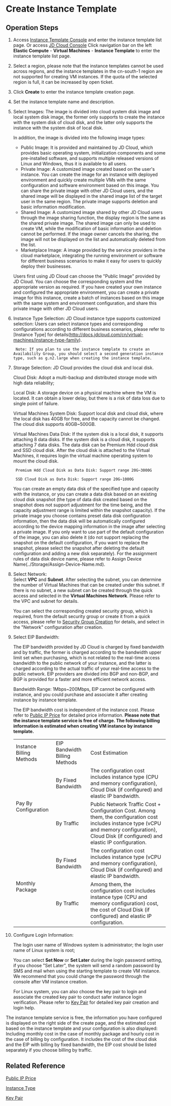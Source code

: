# Create Instance Template
## Operation Steps
1.  Access [Instance Template Console](https://cns-console.jdcloud.com/host/launchtemplate/list) and enter the instance template list page. Or access [JD Cloud Console](https://console.jdcloud.com) Click navigation bar on the left **Elastic Compute** - **Virtual Machines** - **Instance Template** to enter the instance template list page.
2. Select a region, please note that the instance templates cannot be used across regions, and the instance templates in the cn-south-1 region are not supported for creating VM instances. If the quota of the selected region is full, it can be increased by open ticket.
3. Click **Create** to enter the instance template creation page.
4. Set the instance template name and description.
5. Select Images:
	The image is divided into cloud system disk image and local system disk image, the former only supports to create the instance with the system disk of cloud disk, and the latter only supports the instance with the system disk of local disk.
	
	In addition, the image is divided into the following image types:
	
	* Public Image: It is provided and maintained by JD Cloud, which provides basic operating system, initialization components and some pre-installed software, and supports multiple released versions of Linux and Windows, thus it is available to all users.
	* Private Image: A customized image created based on the user's instance. You can create the image for an instance with deployed environment and quickly create multiple VMs with the same configuration and software environment based on this image. You can share the private image with other JD Cloud users, and the shared image will be displayed in the shared image list of the target user in the same region. The private image supports deletion and basic information modification.
	* Shared Image: A customized image shared by other JD Cloud users through the image sharing function, the display region is the same as the shared private image. The shared image can only be used to create VM, while the modification of basic information and deletion cannot be performed. If the image owner cancels the sharing, the image will not be displayed on the list and automatically deleted from the list.
	* Marketplace Image: A image provided by the service providers in the cloud marketplace, integrating the running environment or software for different business scenarios to make it easy for users to quickly deploy their businesses.
	
	Users first using JD Cloud can choose the "Public Image" provided by JD Cloud. You can choose the corresponding system and the appropriate version as required. If you have created your own instance and configured the appropriate environment, you can create a private image for this instance, create a batch of instances based on this image with the same system and environment configuration, and share this private image with other JD Cloud users.


6. Instance Type Selection: JD Cloud instance type supports customized selection: Users can select instance types and corresponding configurations according to different business scenarios, please refer to [Instance Type] for details(http://docs.jdcloud.com/cn/virtual-machines/instance-type-family).

		Note: If you plan to use the instance template to create an  Availability Group, you should select a second generation instance type, such as g.n2.large when creating the instance template.

7. Storage Selection: JD Cloud provides the cloud disk and local disk.
	
	Cloud Disk: Adopt a multi-backup and distributed storage mode with high data reliability;
	
	Local Disk: A storage device on a physical machine where the VM is located. It can obtain a lower delay, but there is a risk of data loss due to single point of failure.

	Virtual Machines System Disk: Support local disk and cloud disk, where the local disk has 40GB for free, and the capacity cannot be changed. The cloud disk supports 40GB~500GB.

	Virtual Machines Data Disk: If the system disk is a local disk, it supports attaching 8 data disks. If the system disk is a cloud disk, it supports attaching 7 data disks. The data disk can be Premium Hdd cloud disk and SSD cloud disk. After the cloud disk is attached to the Virtual Machines, it requires login the virtual machine operating system to mount the cloud disk.

		Premium Hdd Cloud Disk as Data Disk: Support range 20G~3000G

		SSD Cloud Disk as Data Disk: Support range 20G~1000G

	You can create an empty data disk of the specified type and capacity with the instance, or you can create a data disk based on an existing cloud disk snapshot (the type of data disk created based on the snapshot does not support adjustment for the time being, and the capacity adjustment range is limited within the snapshot capacity). If the private image you choose contains preset data disk configuration information, then the data disk will be automatically configured according to the device mapping information in the image after selecting a private image. If you only want to use part of the default configuration of the image, you can also delete it (do not support replacing the snapshot on the default configuration, if you want to replace the snapshot, please select the snapshot after deleting the default configuration and adding a new disk separately). For the assignment rules of data disk device name, please refer to Assign Device Name(../Storage/Assign-Device-Name.md).

8. Select Network: <br> Select **VPC** and **Subnet**. After selecting the subnet, you can determine the number of Virtual Machines that can be created under this subnet. If there is no subnet, a new subnet can be created through the quick access and selected in the **Virtual Machines Network**. Please refer to the VPC and subnet for details.        

	You can select the corresponding created security group, which is required, from the default security group or create it from a quick access, please refer to [Security Group Creation](../Security-Group/Create-Security-Group.md) for details, and select in the "Network" configuration after creation.


9. Select EIP Bandwidth:

	The EIP bandwidth provided by JD Cloud is charged by fixed bandwidth and by traffic, the former is charged according to the bandwidth upper limit set when purchasing, which is not related to the real-time access bandwidth to the public network of your instance, and the latter is charged according to the actual traffic of your real-time access to the public network.
    EIP providers are divided into BGP and non-BGP, and BGP is provided for a faster and more efficient network access.        

	Bandwidth Range: 1Mbps~200Mbps, EIP cannot be configured with instance, and you could purchase and associate it after creating instance by instance template.

	The EIP bandwidth cost is independent of the instance cost. Please refer to [Public IP Price](http://docs.jdcloud.com/cn/elastic-ip/price-overview) for detailed price information.
**Please note that the instance template service is free of charge. The following billing information is estimated when creating VM instance by instance template.**
	<table>
	   <tr>
	      <td >Instance Billing Methods</td>
	      <td >EIP Bandwidth Billing Methods</td>
	      <td >Cost Estimation</td>
	   </tr>
	   <tr>
		   <td rowspan="2">Pay By Configuration  </td>
	      <td >By Fixed Bandwidth </td>
	      <td > The configuration cost includes instance type (CPU and memory configuration), Cloud Disk (if configured) and elastic IP bandwidth.</td>
	   </tr>
	   <tr>
	      <td >By Traffic </td>
	      <td > Public Network Traffic Cost + Configuration Cost. Among them, the configuration cost includes instance type (vCPU and memory configuration), Cloud Disk (if configured) and elastic IP configuration.           </td>
	   </tr>
	   <tr>
		   <td rowspan="2">Monthly Package  </td>
	      <td >By Fixed Bandwidth </td>
	      <td > The configuration cost includes instance type (vCPU and memory configuration), Cloud Disk (if configured) and elastic IP bandwidth.</td>
	   </tr>
	   <tr>
	      <td >By Traffic </td>
	      <td > Among them, the configuration cost includes instance type (CPU and memory configuration) cost, the cost of Cloud Disk (if configured) and elastic IP configuration.     </td>
	   </tr>
   </table>

10. Configure Login Information:

	The login user name of Windows system is administrator;  the login user name of Linux system is root;    
    
	You can select **Set Now** or **Set Later** during the login password setting, if you choose "Set Later", the system will send a random password by SMS and mail when using the starting template to create VM instance. We recommend that you could change the password through the console after VM instance creation.    
    
	For Linux system, you can also choose the key pair to login and associate the created key pair to conduct safer instance login verification. Please refer to [Key Pair](../Key-Pair/KeyPair-Overview) for detailed key pair creation and login help.


The instance template service is free, the information you have configured is displayed on the right side of the create page, and the estimated cost based on the instance template and your configuration is also displayed: Including monthly cost in the case of monthly package and hourly cost in the case of billing by configuration. It includes the cost of the cloud disk and the EIP with billing by fixed bandwidth, the EIP cost should be listed separately if you choose billing by traffic.

## Related Reference

[Public IP Price](http://docs.jdcloud.com/cn/elastic-ip/price-overview)

[Instance Type](http://docs.jdcloud.com/cn/virtual-machines/instance-type-family)

[Key Pair](../Key-Pair/KeyPair-Overview.md)
